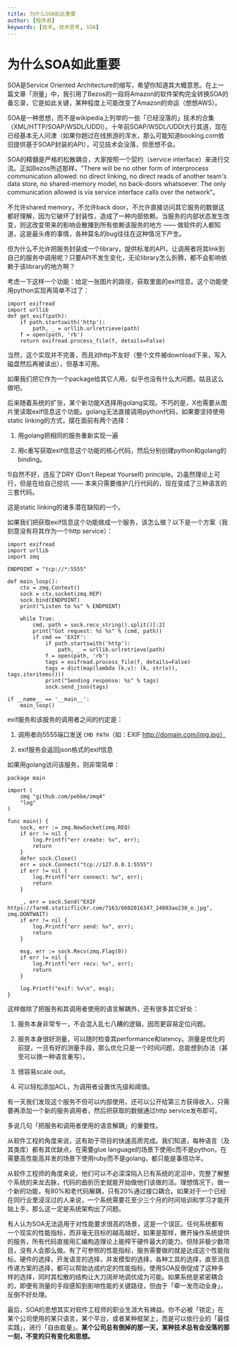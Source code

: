 ```yaml
---
title: 为什么SOA如此重要
author: [程序君]
keywords: [技术, 技术思考, SOA]
---
```


# 为什么SOA如此重要

SOA是Service Oriented Architecture的缩写，希望你知道其大概意思。在上一篇文章「测量」中，我引用了Bezos的一段将Amazon的软件架构完全转换SOA的备忘录，它是如此关键，某种程度上可能改变了Amazon的命运（想想AWS）。

SOA是一种思想，而不是wikipedia上列举的一些「已经没落的」技术的合集（XML/HTTP/SOAP/WSDL/UDDI）。十年前SOAP/WSDL/UDDI大行其道，现在已经基本无人问津（如果你趟过在线旅游的浑水，那么可能知道booking.com依旧提供基于SOAP封装的API），可见技术会没落，但思想不会。

SOA的精髓是严格的松散耦合，大家按照一个契约（service interface）来进行交流。正如Bezos所述那样，"There will be no other form of interprocess communication allowed: no direct linking, no direct reads of another team's data store, no shared-memory model, no back-doors whatsoever. The only communication allowed is via service interface calls over the network"。

不允许shared memory，不允许back door，不允许直接访问其它服务的数据这都好理解，因为它破坏了封装性，造成了一种内部依赖。当服务的内部状态发生改变，则这改变带来的影响会散播到所有依赖该服务的地方 —— 做软件的人都知道，这是最头疼的事情，各种莫名的bug往往在这种情况下产生。

但为什么不允许把服务封装成一个library，提供标准的API，让调用者将其link到自己的服务中调用呢？只要API不发生变化，无论library怎么折腾，都不会影响依赖于该library的地方啊？

考虑一下这样一个功能：给定一张图片的路径，获取里面的exif信息。这个功能使用python实现再简单不过了：

```
import exifread
import urllib
def get_exif(path):
    if path.startswith('http'):
        path, _ = urllib.urlretrieve(path)
    f = open(path, 'rb')
    return exifread.process_file(f, details=False)
```

当然，这个实现并不完善，而且对http不友好（整个文件被download下来，写入磁盘然后再被读出），但基本可用。

如果我们把它作为一个package给其它人用，似乎也没有什么大问题。姑且这么做吧。

后来随着系统的扩张，某个新功能X选择用golang实现。不巧的是，X也需要从图片里读取exif信息这个功能。golang无法直接调用python代码，如果要坚持使用static linking的方式，摆在面前有两个选择：

1) 用golang把相同的服务重新实现一遍

2) 用c重写获取exif信息这个功能的核心代码，然后分别创建python和golang的binding。

1)自然不好，违反了DRY (Don't Repeat Yourself) principle。2)虽然理论上可行，但是在给自己挖坑 —— 本来只需要维护几行代码的，现在变成了三种语言的三套代码。

这是static linking的诸多潜在缺陷的一个。

如果我们把获取exif信息这个功能做成一个服务，该怎么做？以下是一个方案（我刻意没有将其作为一个http service）：

```
import exifread
import urllib
import zmq

ENDPOINT = "tcp://*:5555"

def main_loop():
    ctx = zmq.Context()
    sock = ctx.socket(zmq.REP)
    sock.bind(ENDPOINT)
    print("Listen to %s" % ENDPOINT)

    while True:
        cmd, path = sock.recv_string().split()[:2]
        print("Got request: %s %s" % (cmd, path))
        if cmd == 'EXIF':
            if path.startswith('http'):
                path, _ = urllib.urlretrieve(path)
            f = open(path, 'rb')
            tags = exifread.process_file(f, details=False)
            tags = dict(map(lambda (k,v): (k, str(v)), tags.iteritems()))
            print("Sending response: %s" % tags)
            sock.send_json(tags)

if __name__ == '__main__':
    main_loop()
```

exif服务和该服务的调用者之间的约定是：

1) 调用者向5555端口发送 ``CMD PATH``（如：EXIF http://domain.com/img.jpg）

2) exif服务会返回json格式的exif信息

如果用golang访问该服务，则非常简单：

```
package main

import (
    zmq "github.com/pebbe/zmq4"
    "log"
)

func main() {
    sock, err := zmq.NewSocket(zmq.REQ)
    if err != nil {
        log.Printf("err create: %v", err);
        return
    }
    defer sock.Close()
    err = sock.Connect("tcp://127.0.0.1:5555")
    if err != nil {
        log.Printf("err connect: %v", err);
        return
    }

    _, err = sock.Send("EXIF https://farm8.staticflickr.com/7163/6602016347_24803ae230_o.jpg", zmq.DONTWAIT)
    if err != nil {
        log.Printf("err send: %v", err);
        return
    }

    msg, err := sock.Recv(zmq.Flag(0))
    if err != nil {
        log.Printf("err recv: %v", err);
        return
    }

    log.Printf("exif: %v\n", msg);
}
```

这样做除了把服务和其调用者使用的语言解耦外，还有很多其它好处：

1) 服务本身非常专一，不会混入乱七八糟的逻辑，因而更容易定位问题。

2) 服务本身很好测量，可以随时检查其performance和latency。测量是优化的前提，一旦有好的测量手段，那么优化只是一个时间问题，总能想到办法（甚至可以换一种语言重写）。

3) 很容易scale out。

4) 可以轻松添加ACL，为调用者设置优先级和阈值。

有一天我们发现这个服务不但可以内部使用，还可以公开给第三方获得收入，只需要再添加一个新的服务调用者，然后把获取的数据通过http service发布即可。

多说几句「把服务和调用者使用的语言解耦」的重要性。

从软件工程的角度来说，这有助于项目的快速高质完成。我们知道，每种语言（及其类库）都有其优缺点，在需要glue language的场景下使用c而不是python，在需要高性能高并发的场景下使用ruby而不是golang，都只能是事倍功半。

从软件工程师的角度来说，他们可以不必深深陷入已有系统的泥沼中，完整了解整个系统的来龙去脉，代码的曲折历史就能开始做他们该做的活。理想情况下，做一个新的功能，有80%和老代码解耦，只有20%通过接口耦合。如果对于一个已经在同行业里浸淫过的人来说，一个系统需要花至少三个月的时间培训和学习才能开始上手，那么这一定是系统架构出了问题。

有人认为SOA无法适用于对性能要求很高的场景，这是一个误区。任何系统都有一个现实的性能指标，而非毫无目标的越高越好。如果是那样，撇开操作系统提供的服务，所有代码直接用汇编构造理论上能榨干硬件最大的能力。但除非极少数项目，没有人会那么做。有了可参照的性能指标，服务需要做的就是达成这个性能指标。硬件的选择，开发语言的选择，并发模型的选择，各种工具的选择，直至消息传递方案的选择，都可以帮助达成约定的性能指标。使用SOA反倒促成了这种多样的选择，同时其松散的结构让大刀阔斧地调优成为可能。如果系统是紧密耦合的，即便有测量的手段感知到影响性能的关键路径，但由于「牵一发而动全身」，反倒不好处理。

最后，SOA的思想其实对软件工程师的职业生涯大有裨益。你不必被「锁定」在某个公司使用的某只语言，某个平台，或者某种框架上，而是可以依行业的「最佳实践」，进行「自由裁量」。__某个公司总有倒掉的那一天，某种技术总有会没落的那一刻，不变的只有变化和思想。__
